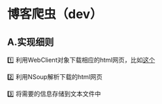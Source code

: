 # 博客爬虫（dev）

## A.实现细则
:one: 利用WebClient对象下载相应的html网页，比如[这个](http://blog.zhaojie.me/?page=1)

:two: 利用NSoup解析下载的html网页

:three: 将需要的信息存储到文本文件中

